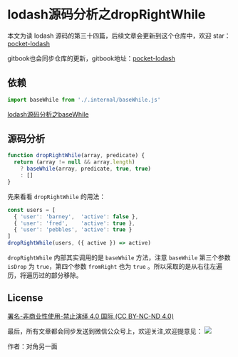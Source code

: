 # lodash源码分析之dropRightWhile

本文为读 lodash 源码的第三十四篇，后续文章会更新到这个仓库中，欢迎 star：[pocket-lodash](https://github.com/yeyuqiudeng/pocket-lodash)

gitbook也会同步仓库的更新，gitbook地址：[pocket-lodash](https://www.gitbook.com/book/yeyuqiudeng/pocket-lodash/details)

## 依赖

```javascript
import baseWhile from './.internal/baseWhile.js'
```

[lodash源码分析之baseWhile](/internal/baseWhile.md)

## 源码分析

```javascript
function dropRightWhile(array, predicate) {
  return (array != null && array.length)
    ? baseWhile(array, predicate, true, true)
    : []
}
```

先来看看 `dropRightWhile` 的用法：

```javascript
const users = [
  { 'user': 'barney',  'active': false },
  { 'user': 'fred',    'active': true },
  { 'user': 'pebbles', 'active': true }
]
dropRightWhile(users, ({ active }) => active)
```

`dropRightWhile` 内部其实调用的是 `baseWhile` 方法，注意 `baseWhile` 第三个参数 `isDrop` 为 `true`，第四个参数 `fromRight` 也为 `true` 。所以采取的是从右往左遍历，将遍历过的部分移除。

## License

[署名-非商业性使用-禁止演绎 4.0 国际 (CC BY-NC-ND 4.0)](http://creativecommons.org/licenses/by-nc-nd/4.0/)

最后，所有文章都会同步发送到微信公众号上，欢迎关注,欢迎提意见：  ![](https://raw.githubusercontent.com/yeyuqiudeng/resource/master/images/qrcode_front-end-article.jpg) 

作者：对角另一面 